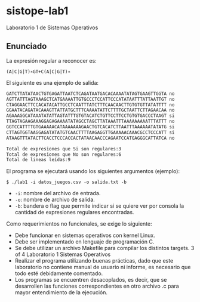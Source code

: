 # sistope-lab1
Laboratorio 1 de Sistemas Operativos

## Enunciado

La expresión regular a reconocer es:
```
(A|C|G|T)∗GT+C(A|C|G|T)∗
```

El siguiente es una ejemplo de salida:

```txt
GATCTTATATAACTGTGAGATTAATCTCAGATAATGACACAAAATATAGTGAAGTTGGTA no
AGTTATTTAGTAAAGCTCATGAAAATTGTGCCCTCCATTCCCATATAATTTATTAATTGT no
CTAGGAACTTCCACATACATTGCCTCAATTTATCTTTCAACAACTTGTGTGTTATATTTT no
GGAATACAGATACAAAGTTATTATGCTTTCAAAATATTCTTTTGCTAATTCTTAGAACAA no
AGAAAGGCATAAATATATTAGTATTTGTGTACATCTGTTCCTTCCTGTGTGACCCTAAGT si
TTAGTAGAAGAAAGGAGAGAAAATATAGCCTAGCTTATAAATTTAAAAAAAAATTTATTT no
GGTCCATTTTGTGAAAAACATAAAAAAAGAACTGTCACATCTTAATTTAAAAAATATATG si
CTTAGTGGTAAGGAGATATATGTCAACTTTTAAGAGGTTGAAAAACAAACGCCTCCCATT si
ATAAGTTTATACTTCACCTCCCACCACTATAACAACCCAGAATCCATGAGGGCATTATCA no

Total de expresiones que Si son regulares:3
Total de expresiones que No son regulares:6
Total de lineas leídas:9
```

El programa se ejecutará usando los siguientes argumentos (ejemplo):
```
$ ./lab1 -i datos_juegos.csv -o salida.txt -b
```
- `-i`: nombre del archivo de entrada.
- `-o`: nombre de archivo de salida.
- `-b`: bandera o flag que permite indicar si se quiere ver por consola la cantidad de expresiones
regulares encontradas.

Como requerimientos no funcionales, se exige lo siguiente:
- Debe funcionar en sistemas operativos con kernel Linux.
- Debe ser implementado en lenguaje de programación C.
- Se debe utilizar un archivo Makefile para compilar los distintos targets.
3 of 4
Laboratorio 1 Sistemas Operativos
- Realizar el programa utilizando buenas prácticas, dado que este laboratorio no contiene manual
de usuario ni informe, es necesario que todo esté debidamente comentado.
- Los programas se encuentren desacoplados, es decir, que se desarrollen las funciones correspondientes en otro archivo .c para mayor entendimiento de la ejecución.